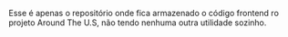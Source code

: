 Esse é apenas o repositório onde fica armazenado o código frontend ro projeto Around The U.S, não tendo nenhuma outra utilidade sozinho.